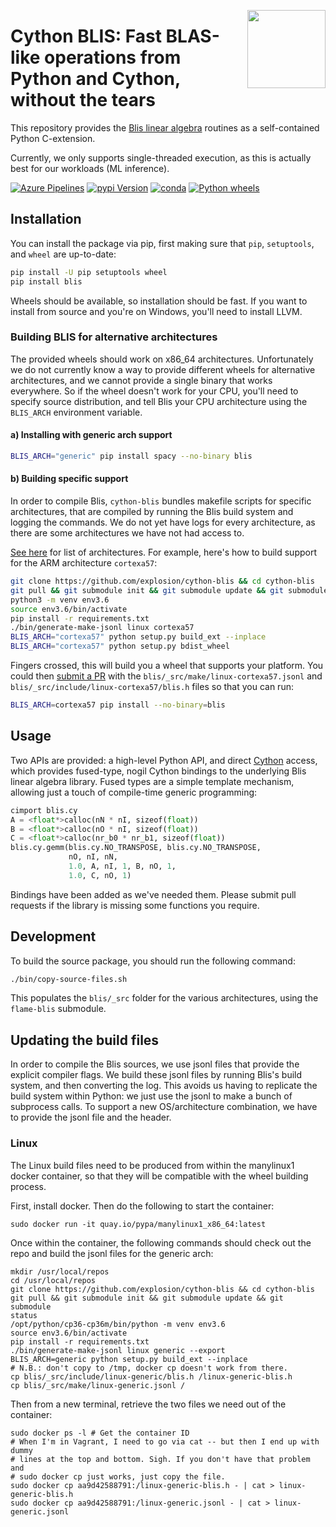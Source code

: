 <a href="https://explosion.ai"><img src="https://explosion.ai/assets/img/logo.svg" width="125" height="125" align="right" /></a>

# Cython BLIS: Fast BLAS-like operations from Python and Cython, without the tears

This repository provides the [Blis linear algebra](https://github.com/flame/blis)
routines as a self-contained Python C-extension.

Currently, we only supports single-threaded execution, as this is actually best for our workloads (ML inference).

[![Azure Pipelines](https://img.shields.io/azure-devops/build/explosion-ai/public/6/master.svg?logo=azure-pipelines&style=flat-square)](https://dev.azure.com/explosion-ai/public/_build?definitionId=6)
[![pypi Version](https://img.shields.io/pypi/v/blis.svg?style=flat-square&logo=pypi&logoColor=white)](https://pypi.python.org/pypi/blis)
[![conda](https://img.shields.io/conda/vn/conda-forge/cython-blis.svg?style=flat-square&logo=conda-forge&logoColor=white)](https://anaconda.org/conda-forge/cython-blis)
[![Python wheels](https://img.shields.io/badge/wheels-%E2%9C%93-4c1.svg?longCache=true&style=flat-square&logo=python&logoColor=white)](https://github.com/explosion/wheelwright/releases)

## Installation

You can install the package via pip, first making sure that `pip`, `setuptools`,
and `wheel` are up-to-date:

```bash
pip install -U pip setuptools wheel
pip install blis
```

Wheels should be available, so installation should be fast. If you want to install from source and you're on Windows, you'll need to install LLVM.

### Building BLIS for alternative architectures

The provided wheels should work on x86_64 architectures. Unfortunately we do not currently know a way to provide different wheels for alternative architectures, and we cannot provide a single binary that works everywhere. So if the wheel doesn't work for your CPU, you'll need to specify source distribution, and tell Blis your CPU architecture using the `BLIS_ARCH` environment variable.

#### a) Installing with generic arch support

```bash
BLIS_ARCH="generic" pip install spacy --no-binary blis
```

#### b) Building specific support

In order to compile Blis, `cython-blis` bundles makefile scripts for specific architectures, that are compiled by running the Blis build system and logging the commands. We do not yet have logs for every architecture, as there are some architectures we have not had access to.

[See here](https://github.com/flame/blis/blob/0.5.1/config_registry) for list of
architectures. For example, here's how to build support for the ARM architecture `cortexa57`:

```bash
git clone https://github.com/explosion/cython-blis && cd cython-blis
git pull && git submodule init && git submodule update && git submodule status
python3 -m venv env3.6
source env3.6/bin/activate
pip install -r requirements.txt
./bin/generate-make-jsonl linux cortexa57
BLIS_ARCH="cortexa57" python setup.py build_ext --inplace
BLIS_ARCH="cortexa57" python setup.py bdist_wheel
```

Fingers crossed, this will build you a wheel that supports your platform. You
could then [submit a PR](https://github.com/explosion/cython-blis/pulls) with
the `blis/_src/make/linux-cortexa57.jsonl` and
`blis/_src/include/linux-cortexa57/blis.h` files so that you can run:

```bash
BLIS_ARCH=cortexa57 pip install --no-binary=blis
```

## Usage

Two APIs are provided: a high-level Python API, and direct
[Cython](http://cython.org) access, which provides fused-type, nogil
Cython bindings to the underlying Blis linear algebra library. Fused
types are a simple template mechanism, allowing just a touch of
compile-time generic programming:

```python
cimport blis.cy
A = <float*>calloc(nN * nI, sizeof(float))
B = <float*>calloc(nO * nI, sizeof(float))
C = <float*>calloc(nr_b0 * nr_b1, sizeof(float))
blis.cy.gemm(blis.cy.NO_TRANSPOSE, blis.cy.NO_TRANSPOSE,
             nO, nI, nN,
             1.0, A, nI, 1, B, nO, 1,
             1.0, C, nO, 1)
```

Bindings have been added as we've needed them. Please submit pull requests if
the library is missing some functions you require.

## Development

To build the source package, you should run the following command:

```bash
./bin/copy-source-files.sh
```

This populates the `blis/_src` folder for the various architectures, using the
`flame-blis` submodule.

## Updating the build files

In order to compile the Blis sources, we use jsonl files that provide the
explicit compiler flags. We build these jsonl files by running Blis's build
system, and then converting the log. This avoids us having to replicate the
build system within Python: we just use the jsonl to make a bunch of subprocess
calls. To support a new OS/architecture combination, we have to provide the
jsonl file and the header.

### Linux

The Linux build files need to be produced from within the manylinux1 docker
container, so that they will be compatible with the wheel building process.

First, install docker. Then do the following to start the container:

    sudo docker run -it quay.io/pypa/manylinux1_x86_64:latest

Once within the container, the following commands should check out the repo and
build the jsonl files for the generic arch:

    mkdir /usr/local/repos
    cd /usr/local/repos
    git clone https://github.com/explosion/cython-blis && cd cython-blis
    git pull && git submodule init && git submodule update && git submodule
    status
    /opt/python/cp36-cp36m/bin/python -m venv env3.6
    source env3.6/bin/activate
    pip install -r requirements.txt
    ./bin/generate-make-jsonl linux generic --export
    BLIS_ARCH=generic python setup.py build_ext --inplace
    # N.B.: don't copy to /tmp, docker cp doesn't work from there.
    cp blis/_src/include/linux-generic/blis.h /linux-generic-blis.h
    cp blis/_src/make/linux-generic.jsonl /

Then from a new terminal, retrieve the two files we need out of the container:

    sudo docker ps -l # Get the container ID
    # When I'm in Vagrant, I need to go via cat -- but then I end up with dummy
    # lines at the top and bottom. Sigh. If you don't have that problem and
    # sudo docker cp just works, just copy the file.
    sudo docker cp aa9d42588791:/linux-generic-blis.h - | cat > linux-generic-blis.h
    sudo docker cp aa9d42588791:/linux-generic.jsonl - | cat > linux-generic.jsonl
